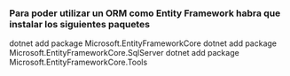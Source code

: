 ### Para poder utilizar un ORM como Entity Framework habra que instalar los siguientes paquetes

dotnet add package Microsoft.EntityFrameworkCore
dotnet add package Microsoft.EntityFrameworkCore.SqlServer
dotnet add package Microsoft.EntityFrameworkCore.Tools
